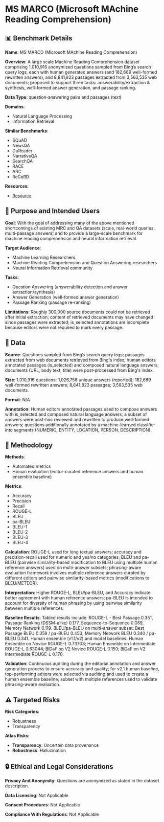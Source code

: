 # MS MARCO (Microsoft MAchine Reading Comprehension)

## 📊 Benchmark Details

**Name**: MS MARCO (Microsoft MAchine Reading Comprehension)

**Overview**: A large scale Machine Reading Comprehension dataset comprising 1,010,916 anonymized questions sampled from Bing’s search query logs, each with human generated answers (and 182,669 well-formed rewritten answers), and 8,841,823 passages extracted from 3,563,535 web documents; proposed to support three tasks: answerability/extraction & synthesis, well-formed answer generation, and passage ranking.

**Data Type**: question-answering pairs and passages (text)

**Domains**:
- Natural Language Processing
- Information Retrieval

**Similar Benchmarks**:
- SQuAD
- NewsQA
- DuReader
- NarrativeQA
- SearchQA
- RACE
- ARC
- ReCoRD

**Resources**:
- [Resource](https://arxiv.org/abs/1611.09268)

## 🎯 Purpose and Intended Users

**Goal**: With the goal of addressing many of the above mentioned shortcomings of existing MRC and QA datasets (scale, real-world queries, multi-passage answers) and to provide a large-scale benchmark for machine reading comprehension and neural information retrieval.

**Target Audience**:
- Machine Learning Researchers
- Machine Reading Comprehension and Question Answering researchers
- Neural Information Retrieval community

**Tasks**:
- Question Answering (answerability detection and answer extraction/synthesis)
- Answer Generation (well-formed answer generation)
- Passage Ranking (passage re-ranking)

**Limitations**: Roughly 300,000 source documents could not be retrieved after initial extraction; content of retrieved documents may have changed since passages were extracted; is_selected annotations are incomplete because editors were not required to mark every passage.

## 💾 Data

**Source**: Questions sampled from Bing’s search query logs; passages extracted from web documents retrieved from Bing's index; human editors annotated passages (is_selected) and composed natural language answers; documents (URL, body text, title) were post-processed from Bing's index.

**Size**: 1,010,916 questions; 1,026,758 unique answers (reported); 182,669 well-formed rewritten answers; 8,841,823 passages; 3,563,535 web documents.

**Format**: N/A

**Annotation**: Human editors annotated passages used to compose answers with is_selected and composed natural language answers; a subset of answers were post-hoc reviewed and rewritten to produce well-formed answers; questions additionally annotated by a machine-learned classifier into segments (NUMERIC, ENTITY, LOCATION, PERSON, DESCRIPTION).

## 🔬 Methodology

**Methods**:
- Automated metrics
- Human evaluation (editor-curated reference answers and human ensemble baseline)

**Metrics**:
- Accuracy
- Precision
- Recall
- ROUGE-L
- BLEU
- pa-BLEU
- BLEU-1
- BLEU-2
- BLEU-3
- BLEU-4

**Calculation**: ROUGE-L used for long textual answers; accuracy and precision-recall used for numeric and yes/no categories; BLEU and pa-BLEU (pairwise similarity-based modification to BLEU using multiple human reference answers) used on multi-answer subsets; phrasing-aware evaluation framework involves multiple reference answers curated by different editors and pairwise similarity-based metrics (modifications to BLEU/METEOR).

**Interpretation**: Higher ROUGE-L, BLEU/pa-BLEU, and Accuracy indicate better agreement with human reference answers; pa-BLEU is intended to account for diversity of human phrasing by using pairwise similarity between multiple references.

**Baseline Results**: Tabled results include: ROUGE-L - Best Passage 0.351, Passage Ranking (DSSM-alike) 0.177, Sequence-to-Sequence 0.089, Memory Network 0.119. BLEU/pa-BLEU on multi-answer subset: Best Passage BLEU 0.359 / pa-BLEU 0.453; Memory Network BLEU 0.340 / pa-BLEU 0.341. Human ensemble (v1.1/v2) and model baselines: Human Ensemble on Novice ROUGE-L 0.73703; Human Ensemble on Intermediate ROUGE-L 0.63044; BiDaF on V2 Novice ROUGE-L 0.150; BiDaF on V2 Intermediate ROUGE-L 0.170.

**Validation**: Continuous auditing during the editorial annotation and answer generation process to ensure accuracy and quality; for v2.1 human baseline, top-performing editors were selected via auditing and used to create a human ensemble baseline; subset with multiple references used to validate phrasing-aware evaluation.

## ⚠️ Targeted Risks

**Risk Categories**:
- Robustness
- Transparency

**Atlas Risks**:
- **Transparency**: Uncertain data provenance
- **Robustness**: Hallucination

## 🔒 Ethical and Legal Considerations

**Privacy And Anonymity**: Questions are anonymized as stated in the dataset description.

**Data Licensing**: Not Applicable

**Consent Procedures**: Not Applicable

**Compliance With Regulations**: Not Applicable
